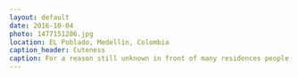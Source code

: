 ```yaml
---
layout: default
date: 2016-10-04
photo: 1477151286.jpg
location: EL Poblado, Medellín, Colombia
caption_header: Cuteness
caption: For a reason still unknown in front of many residences people built such small and cute things, most likely for the kids living around.
---
```

